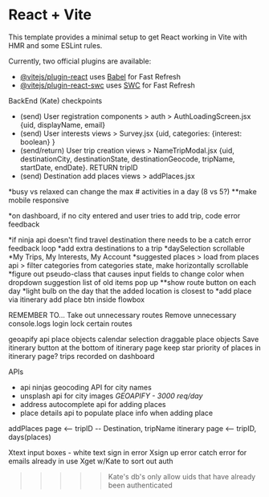 # React + Vite

This template provides a minimal setup to get React working in Vite with HMR and some ESLint rules.

Currently, two official plugins are available:

- [@vitejs/plugin-react](https://github.com/vitejs/vite-plugin-react/blob/main/packages/plugin-react/README.md) uses [Babel](https://babeljs.io/) for Fast Refresh
- [@vitejs/plugin-react-swc](https://github.com/vitejs/vite-plugin-react-swc) uses [SWC](https://swc.rs/) for Fast Refresh

BackEnd (Kate) checkpoints
- (send) User registration components > auth > AuthLoadingScreen.jsx {uid, displayName, email}
- (send) User interests views > Survey.jsx {uid, categories: {interest: boolean} }
- (send/return) User trip creation views > NameTripModal.jsx {uid, destinationCity, destinationState, destinationGeocode, tripName, startDate, endDate}. RETURN tripID
- (send) Destination add places views > addPlaces.jsx 

<!-- *msg saying this may take up to a minute on auth loading page  -->
<!-- *put char count limit on subheading day names in itinerary page, limit is 32 chars -->
*busy vs relaxed can change the max # activities in a day (8 vs 5?)
**make mobile responsive
<!-- DONE*show number of items in that day when you collapse itinerary day -->
<!-- *make sticky map + suggestions 100vh in itinerary page -->
<!-- *different api for loading city names? -->
<!-- DONE*loading screen while name trip load -->
*on dashboard, if no city entered and user tries to add trip, code error feedback
<!-- DONE*make more aesthetic scrollbars -->
*if ninja api doesn't find travel destination there needs to be a catch error feedback loop 
*add extra destinations to a trip
*daySelection scrollable
*My Trips, My Interests, My Account
*suggested places > load from places api > filter categories from categories state, make horizontally scrollable
*figure out pseudo-class that causes input fields to change color when dropdown suggestion list of old items pop up
**show route button on each day
*light bulb on the day that the added location is closest to
*add place via itinerary add place btn inside flowbox

REMEMBER TO...
Take out unnecessary routes
Remove unnecessary console.logs
login lock certain routes

geoapify api place objects
calendar selection
draggable place objects
Save itinerary button at the bottom of itinerary page
keep star priority of places in itinerary page?
trips recorded on dashboard

APIs 
- api ninjas geocoding API for city names
- unsplash api for city images
*GEOAPIFY - 3000 req/day*
- address autocomplete api for adding places
- place details api to populate place info when adding place



addPlaces page <-- tripID -- Destination, tripName
itinerary page <-- tripID, days(places) 



Xtext input boxes - white text
sign in error
Xsign up error
catch error for emails already in use
Xget w/Kate to sort out auth
>>>>>Kate's db's only allow uids that have already been authenticated